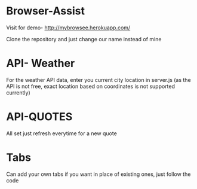 # Browser-Assist
Visit for demo-  http://mybrowsee.herokuapp.com/

Clone the repository and just change our name instead of mine
 
# API- Weather
 For the weather API data, enter you current city location in server.js (as the API is not free, exact location based on coordinates is not supported currently)
 
# API-QUOTES
 All set just refresh everytime for a new quote
 
# Tabs
 Can add your own tabs if you want in place of existing ones, just follow the code
